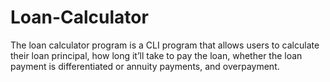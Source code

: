 # Loan-Calculator
The loan calculator program is a CLI program that allows users to calculate their loan principal, how long it’ll take to pay the loan, whether the loan payment is differentiated or annuity payments, and overpayment.

